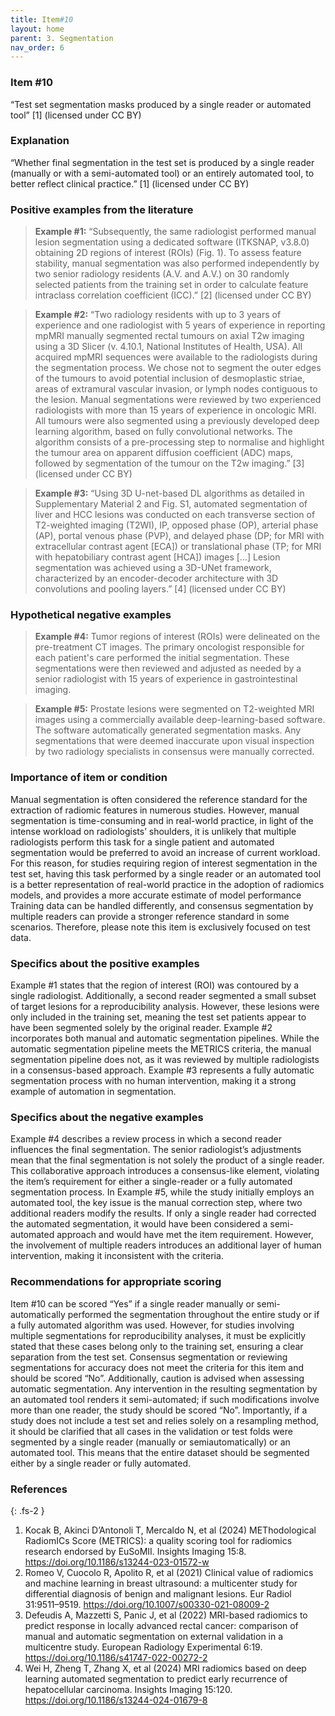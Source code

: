 ```yaml
---
title: Item#10
layout: home
parent: 3. Segmentation
nav_order: 6
---
```


### Item #10 
“Test set segmentation masks produced by a single reader or automated tool” [1]  (licensed under CC BY)

### Explanation
“Whether final segmentation in the test set is produced by a single reader (manually or with a semi-automated tool) or an entirely automated tool, to better reflect clinical practice.” [1]  (licensed under CC BY)

### Positive examples from the literature
> **Example #1:** “Subsequently, the same radiologist performed manual lesion segmentation using a dedicated software (ITKSNAP, v3.8.0) obtaining 2D regions of interest (ROIs) (Fig. 1). To assess feature stability, manual segmentation was also performed independently by two senior radiology residents (A.V. and A.V.) on 30 randomly selected patients from the training set in order to calculate feature intraclass correlation coefficient (ICC).” [2] (licensed under CC BY)

> **Example #2:** “Two radiology residents with up to 3 years of experience and one radiologist with 5 years of experience in reporting mpMRI manually segmented rectal tumours on axial T2w imaging using a 3D Slicer (v. 4.10.1, National Institutes of Health, USA). All acquired mpMRI sequences were available to the radiologists during the segmentation process. We chose not to segment the outer edges of the tumours to avoid potential inclusion of desmoplastic striae, areas of extramural vascular invasion, or lymph nodes contiguous to the lesion. Manual segmentations were reviewed by two experienced radiologists with more than 15 years of experience in oncologic MRI. All tumours were also segmented using a previously developed deep learning algorithm, based on fully convolutional networks. The algorithm consists of a pre-processing step to normalise and highlight the tumour area on apparent diffusion coefficient (ADC) maps, followed by segmentation of the tumour on the T2w imaging.” [3] (licensed under CC BY)

> **Example #3:** “Using 3D U-net-based DL algorithms as detailed in Supplementary Material 2 and Fig. S1, automated segmentation of liver and HCC lesions was conducted on each transverse section of T2-weighted imaging (T2WI), IP, opposed phase (OP), arterial phase (AP), portal venous phase (PVP), and delayed phase (DP; for MRI with extracellular contrast agent [ECA]) or translational phase (TP; for MRI with hepatobiliary contrast agent [HCA]) images […] Lesion segmentation was achieved using a 3D-UNet framework, characterized by an encoder-decoder architecture with 3D convolutions and pooling layers.” [4] (licensed under CC BY)

### Hypothetical negative examples
> **Example #4:** Tumor regions of interest (ROIs) were delineated on the pre-treatment CT images. The primary oncologist responsible for each patient's care performed the initial segmentation. These segmentations were then reviewed and adjusted as needed by a senior radiologist with 15 years of experience in gastrointestinal imaging.

> **Example #5:** Prostate lesions were segmented on T2-weighted MRI images using a commercially available deep-learning-based software. The software automatically generated segmentation masks. Any segmentations that were deemed inaccurate upon visual inspection by two radiology specialists in consensus were manually corrected.

### Importance of item or condition 
Manual segmentation is often considered the reference standard for the extraction of radiomic features in numerous studies. However, manual segmentation is time-consuming and in real-world practice, in light of the intense workload on radiologists’ shoulders, it is unlikely that multiple radiologists perform this task for a single patient and automated segmentation would be preferred to avoid an increase of current workload. For this reason, for studies requiring region of interest segmentation in the test set, having this task performed by a single reader or an automated tool is a better representation of real-world practice in the adoption of radiomics models, and provides a more accurate estimate of model performance Training data can be handled differently, and consensus segmentation by multiple readers can provide a stronger reference standard in some scenarios. Therefore, please note this item is exclusively focused on test data.

### Specifics about the positive examples
Example #1 states that the region of interest (ROI) was contoured by a single radiologist. Additionally, a second reader segmented a small subset of target lesions for a reproducibility analysis. However, these lesions were only included in the training set, meaning the test set patients appear to have been segmented solely by the original reader. Example #2 incorporates both manual and automatic segmentation pipelines. While the automatic segmentation pipeline meets the METRICS criteria, the manual segmentation pipeline does not, as it was reviewed by multiple radiologists in a consensus-based approach. Example #3 represents a fully automatic segmentation process with no human intervention, making it a strong example of automation in segmentation.

### Specifics about the negative examples
Example #4 describes a review process in which a second reader influences the final segmentation. The senior radiologist’s adjustments mean that the final segmentation is not solely the product of a single reader. This collaborative approach introduces a consensus-like element, violating the item’s requirement for either a single-reader or a fully automated segmentation process.
In Example #5, while the study initially employs an automated tool, the key issue is the manual correction step, where two additional readers modify the results. If only a single reader had corrected the automated segmentation, it would have been considered a semi-automated approach and would have met the item requirement. However, the involvement of multiple readers introduces an additional layer of human intervention, making it inconsistent with the criteria.
### Recommendations for appropriate scoring
Item #10 can be scored “Yes” if a single reader manually or semi-automatically performed the segmentation throughout the entire study or if a fully automated algorithm was used. However, for studies involving multiple segmentations for reproducibility analyses, it must be explicitly stated that these cases belong only to the training set, ensuring a clear separation from the test set.
Consensus segmentation or reviewing segmentations for accuracy does not meet the criteria for this item and should be scored “No”. Additionally, caution is advised when assessing automatic segmentation. Any intervention in the resulting segmentation by an automated tool renders it semi-automated; if such modifications involve more than one reader, the study should be scored “No”.
Importantly, if a study does not include a test set and relies solely on a resampling method, it should be clarified that all cases in the validation or test folds were segmented by a single reader (manually or semiautomatically) or an automated tool. This means that the entire dataset should be segmented either by a single reader or fully automated.
### References

{: .fs-2 }

1. 	Kocak B, Akinci D’Antonoli T, Mercaldo N, et al (2024) METhodological RadiomICs Score (METRICS): a quality scoring tool for radiomics research endorsed by EuSoMII. Insights Imaging 15:8. https://doi.org/10.1186/s13244-023-01572-w
2. 	Romeo V, Cuocolo R, Apolito R, et al (2021) Clinical value of radiomics and machine learning in breast ultrasound: a multicenter study for differential diagnosis of benign and malignant lesions. Eur Radiol 31:9511–9519. https://doi.org/10.1007/s00330-021-08009-2
3. 	Defeudis A, Mazzetti S, Panic J, et al (2022) MRI-based radiomics to predict response in locally advanced rectal cancer: comparison of manual and automatic segmentation on external validation in a multicentre study. European Radiology Experimental 6:19. https://doi.org/10.1186/s41747-022-00272-2
4. 	Wei H, Zheng T, Zhang X, et al (2024) MRI radiomics based on deep learning automated segmentation to predict early recurrence of hepatocellular carcinoma. Insights Imaging 15:120. https://doi.org/10.1186/s13244-024-01679-8



